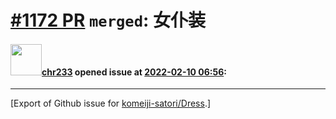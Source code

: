 # [\#1172 PR](https://github.com/komeiji-satori/Dress/pull/1172) `merged`: 女仆装

#### <img src="https://avatars.githubusercontent.com/u/13798576?v=4" width="50">[chr233](https://github.com/chr233) opened issue at [2022-02-10 06:56](https://github.com/komeiji-satori/Dress/pull/1172):






-------------------------------------------------------------------------------



[Export of Github issue for [komeiji-satori/Dress](https://github.com/komeiji-satori/Dress).]
